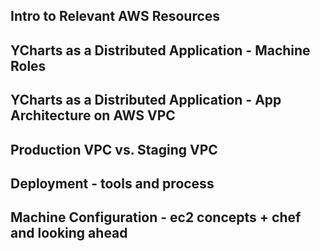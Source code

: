## Intro to Relevant AWS Resources

## YCharts as a Distributed Application - Machine Roles

## YCharts as a Distributed Application - App Architecture on AWS VPC

## Production VPC vs. Staging VPC

## Deployment - tools and process

## Machine Configuration - ec2 concepts + chef and looking ahead